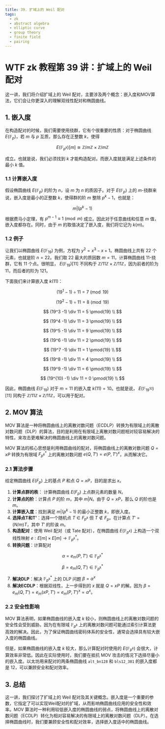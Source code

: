 ```yaml
---
title: 39. 扩域上的 Weil 配对
tags:
  - zk
  - abstract algebra
  - elliptic curve
  - group theory
  - finite field
  - pairing
---
```


# WTF zk 教程第 39 讲：扩域上的 Weil 配对

这一讲，我们将介绍扩域上的 Weil 配对，主要涉及两个概念：嵌入度和MOV算法，它们会让你更深入的理解双线性配对和椭圆曲线。

## 1. 嵌入度

在构造配对的时候，我们需要使用挠群，它有个很重要的性质：对于椭圆曲线 $E(\mathbb{F}_p)$，若 $m$ 与 $p$ 互质，那么存在正整数 $k$，使得

$$
E(\mathbb{F}_{p^{k}})[m] \cong \mathbb{Z}/m\mathbb{Z} \times \mathbb{Z}/m\mathbb{Z}
$$

成立。也就是说，我们必须找到 $k$ 才能构造配对。而嵌入度就是满足上述条件的最小 $k$ 值。

### 1.1 计算嵌入度

假设椭圆曲线 $E(\mathbb{F}_p)$ 的阶为 $n$，设 $m$ 为 $n$ 的质因子。对于 $E(\mathbb{F}_p)$ 上的 $m$-挠群来说，嵌入度是最小的正整数 $k$，使得群的阶 $m$ 整除 $p^k - 1$，也就是：

$$
m | (p^k - 1)
$$

根据费马小定理，有 $p^{m-1} \equiv 1 \pmod{m}$ 成立。因此对于任意曲线和任意 $m$ 值，嵌入度都存在。同时，由于 $m$ 的取值决定了嵌入度，我们将它记为 $k(m)$。

### 1.2 例子

让我们以椭圆曲线 $E(\mathbb{F}_ {19})$ 为例，方程为 $y^2 = x^3 - x + 1$。椭圆曲线上共有 22 个元素，也就是阶 $n = 22$。我们取 22 最大的质因数 $m = 11$，计算椭圆曲线 $11$-挠群，它有 $11$ 个点。很明显， $E(\mathbb{F}_{19})[11]$ 不同构于 $\mathbb{Z}/11\mathbb{Z} \times \mathbb{Z}/11\mathbb{Z}$，因为前者的阶为 11，而后者的阶为 121。

下面我们来计算嵌入度 $k(11)$：

$$
(19^1 -1) \div 11 =  7 \pmod{19}
$$

$$
(19^2 -1) \div 11 =  8 \pmod{19}
$$

$$
(19^3 -1) \div 11 =  5 \pmod{19} \\
$$

$$
(19^4 -1) \div 11 =  3 \pmod{19} \\
$$

$$
(19^5 -1) \div 11 =  9 \pmod{19} \\
$$

$$
(19^6 -1) \div 11 =  2 \pmod{19} \\
$$

$$
(19^7 -1) \div 11 =  1 \pmod{19} \\
$$

$$
(19^8 -1) \div 11 =  4 \pmod{19} \\
$$

$$
(19^9 -1) \div 11 =  6 \pmod{19} \\
$$

$$
(19^{10} -1) \div 11 =  0 \pmod{19} \\
$$

因此，椭圆曲线 $E(\mathbb{F}_ {19})$ 对于 $m = 11$ 的嵌入度 $k(11) = 10$。也就是说， $E(\mathbb{F}_{19^{10}})[11]$ 同构于 $\mathbb{Z}/11\mathbb{Z} \times \mathbb{Z}/11\mathbb{Z}$，可以用于配对。

## 2. MOV 算法

MOV 算法是一种将椭圆曲线上的离散对数问题（ECDLP）转换为有限域上的离散对数问题（DLP）的算法，目的是利用在有限域上离散对数问题相对较容易解决的特性，来攻击更难解决的椭圆曲线上的离散对数问题。

MOV 算法的核心思想是利用椭圆曲线的配对，将椭圆曲线上的离散对数问题 $Q = xP$ 转换为有限域 $F_{p^k}^*$ 上的离散对数问题 $e(Q, T') = e(P,T')^x$，从而解决它。

### 2.1 算法步骤

给定椭圆曲线 $E(F_p)$ 上的基点 $P$ 和点 $Q = xP$，目的是求出 $x$。

1. **计算点群的秩**： 计算椭圆曲线 $E(F_p)$ 上点群元素的数量 $N$。
2. **计算点的阶**：计算点 $P$ 的阶 $m$，其中 $m | N$。由于 $Q = xP$，那么 $Q$ 的阶也是 $m$。
3. **计算嵌入度**：找到满足 $m | (p^k - 1)$ 的最小正整数 $k$，即嵌入度。
4. **选择点T和T'**：选择一个随机点 $T \in F_{p^k}$ 但 $T \notin F_{p}$。在计算点 $T' = (N/m)T$，其中 $T'$ 的阶诶 $m$。
5. **构造配对**：使用 Weil 配对（或 Tate 配对），在椭圆曲线 $E(\mathbb{F}_ {p^k})$ 上构造一个双线性映射 $e: E[m] \times E[m] \rightarrow \mathbb{F}_{p^k}^*$。
6. **转换问题**：计算配对

  $$
  \alpha = e_m(P, T') \in \mathbb{F}_{p^k}^*
  $$

  $$
  \beta = e_m(Q, T') \in \mathbb{F}_{p^k}^*
  $$

7. **解决DLP**：解决 $\mathbb{F}_{p^k}^*$ 上的 DLP 问题 $\beta = \alpha^x$
8. **解决ECDLP**：根据双线性，上一步得到的 $x$ 就是 $Q = xP$ 的解。因为 $\beta = e_m(Q, T') = e_m(xP, T') = e_m(P, T')^x = \alpha ^x$。

### 2.2 安全性影响

MOV 算法表明，如果椭圆曲线的嵌入度 $k$ 较小，则椭圆曲线上的离散对数问题的安全性会受到威胁。因为在有限域 $\mathbb{F}_{p^k}$ 上的离散对数问题可能通过索引计算法更高效的解决。因此，为了保证椭圆曲线密码体系的安全性，通常会选择具有较大嵌入度的椭圆曲线。

但是，如果椭圆曲线的嵌入度 $k$ 较大，那么计算配对时使用的 $E(\mathbb{F}_{p^k})$ 会很大，计算效率非常低。因此在实际使用时，我们要在抵抗 MOV 攻击的情况下选择尽量小的嵌入度。以太坊用来配对的两条椭圆曲线 `alt_bn128` 和 `bls12_381` 的嵌入度都是 $12$，可以兼顾安全和配对效率。

## 3. 总结

这一讲，我们探讨了扩域上的 Weil 配对及其关键概念。嵌入度是一个重要的参数，它指定了可以实现Weil配对的扩域，从而影响椭圆曲线应用的安全性和效率。MOV 算法时一种利用较低嵌入度的椭圆曲线的弱点，将椭圆曲线上的离散对数问题（ECDLP）转化为相对容易解决的有限域上的离散对数问题（DLP）。在选择椭圆曲线时，我们要兼顾安全性和配对效率，选择嵌入度适中的椭圆曲线。
